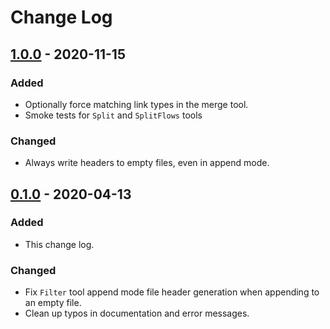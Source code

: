 # Change Log

## [1.0.0] - 2020-11-15
### Added
- Optionally force matching link types in the merge tool.
- Smoke tests for `Split` and `SplitFlows` tools
### Changed
- Always write headers to empty files, even in append mode.

## [0.1.0] - 2020-04-13
### Added
- This change log.
### Changed
- Fix `Filter` tool append mode file header generation when appending to an empty file.
- Clean up typos in documentation and error messages.

[1.0.0]: https://github.com/AgalmicVentures/HumanTime/compare/0.1.0...1.0.0
[0.1.0]: https://github.com/AgalmicVentures/HumanTime/compare/0.0.1...0.1.0
[0.0.1]: https://github.com/AgalmicVentures/HumanTime/releases/tag/0.0.1
